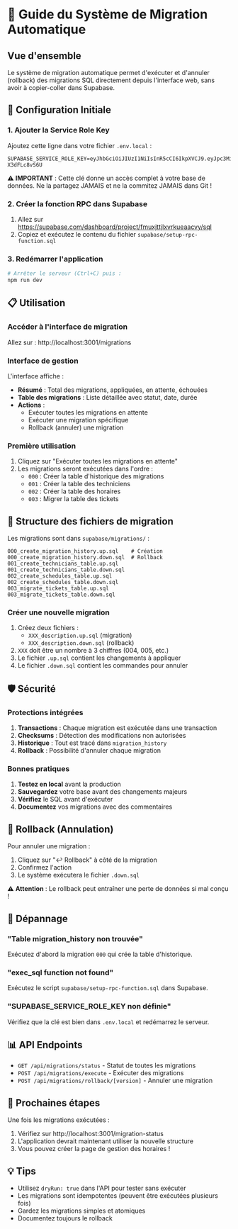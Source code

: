 # 🚀 Guide du Système de Migration Automatique

## Vue d'ensemble

Le système de migration automatique permet d'exécuter et d'annuler (rollback) des migrations SQL directement depuis l'interface web, sans avoir à copier-coller dans Supabase.

## 🔧 Configuration Initiale

### 1. Ajouter la Service Role Key

Ajoutez cette ligne dans votre fichier `.env.local` :

```env
SUPABASE_SERVICE_ROLE_KEY=eyJhbGciOiJIUzI1NiIsInR5cCI6IkpXVCJ9.eyJpc3MiOiJzdXBhYmFzZSIsInJlZiI6ImZtdXhqdHRqbHh2cmt1ZWFhY3Z5Iiwicm9sZSI6InNlcnZpY2Vfcm9sZSIsImlhdCI6MTc1MzE0NjkxNCwiZXhwIjoyMDY4NzIyOTE0fQ.xJRLvastt3CkWTTfFPIWLs5pQ17wM51-X3dFLc8vS6U
```

⚠️ **IMPORTANT** : Cette clé donne un accès complet à votre base de données. Ne la partagez JAMAIS et ne la commitez JAMAIS dans Git !

### 2. Créer la fonction RPC dans Supabase

1. Allez sur https://supabase.com/dashboard/project/fmuxjttjlxvrkueaacvy/sql
2. Copiez et exécutez le contenu du fichier `supabase/setup-rpc-function.sql`

### 3. Redémarrer l'application

```bash
# Arrêter le serveur (Ctrl+C) puis :
npm run dev
```

## 📋 Utilisation

### Accéder à l'interface de migration

Allez sur : http://localhost:3001/migrations

### Interface de gestion

L'interface affiche :
- **Résumé** : Total des migrations, appliquées, en attente, échouées
- **Table des migrations** : Liste détaillée avec statut, date, durée
- **Actions** : 
  - Exécuter toutes les migrations en attente
  - Exécuter une migration spécifique
  - Rollback (annuler) une migration

### Première utilisation

1. Cliquez sur "Exécuter toutes les migrations en attente"
2. Les migrations seront exécutées dans l'ordre :
   - `000` : Créer la table d'historique des migrations
   - `001` : Créer la table des techniciens
   - `002` : Créer la table des horaires
   - `003` : Migrer la table des tickets

## 📁 Structure des fichiers de migration

Les migrations sont dans `supabase/migrations/` :

```
000_create_migration_history.up.sql    # Création
000_create_migration_history.down.sql  # Rollback
001_create_technicians_table.up.sql
001_create_technicians_table.down.sql
002_create_schedules_table.up.sql
002_create_schedules_table.down.sql
003_migrate_tickets_table.up.sql
003_migrate_tickets_table.down.sql
```

### Créer une nouvelle migration

1. Créez deux fichiers :
   - `XXX_description.up.sql` (migration)
   - `XXX_description.down.sql` (rollback)
2. `XXX` doit être un nombre à 3 chiffres (004, 005, etc.)
3. Le fichier `.up.sql` contient les changements à appliquer
4. Le fichier `.down.sql` contient les commandes pour annuler

## 🛡️ Sécurité

### Protections intégrées

1. **Transactions** : Chaque migration est exécutée dans une transaction
2. **Checksums** : Détection des modifications non autorisées
3. **Historique** : Tout est tracé dans `migration_history`
4. **Rollback** : Possibilité d'annuler chaque migration

### Bonnes pratiques

1. **Testez en local** avant la production
2. **Sauvegardez** votre base avant des changements majeurs
3. **Vérifiez** le SQL avant d'exécuter
4. **Documentez** vos migrations avec des commentaires

## 🔄 Rollback (Annulation)

Pour annuler une migration :

1. Cliquez sur "↩️ Rollback" à côté de la migration
2. Confirmez l'action
3. Le système exécutera le fichier `.down.sql`

⚠️ **Attention** : Le rollback peut entraîner une perte de données si mal conçu !

## 🐛 Dépannage

### "Table migration_history non trouvée"

Exécutez d'abord la migration `000` qui crée la table d'historique.

### "exec_sql function not found"

Exécutez le script `supabase/setup-rpc-function.sql` dans Supabase.

### "SUPABASE_SERVICE_ROLE_KEY non définie"

Vérifiez que la clé est bien dans `.env.local` et redémarrez le serveur.

## 📊 API Endpoints

- `GET /api/migrations/status` - Statut de toutes les migrations
- `POST /api/migrations/execute` - Exécuter des migrations
- `POST /api/migrations/rollback/[version]` - Annuler une migration

## 🎯 Prochaines étapes

Une fois les migrations exécutées :
1. Vérifiez sur http://localhost:3001/migration-status
2. L'application devrait maintenant utiliser la nouvelle structure
3. Vous pouvez créer la page de gestion des horaires !

## 💡 Tips

- Utilisez `dryRun: true` dans l'API pour tester sans exécuter
- Les migrations sont idempotentes (peuvent être exécutées plusieurs fois)
- Gardez les migrations simples et atomiques
- Documentez toujours le rollback